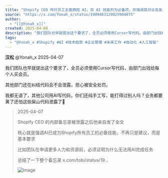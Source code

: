 ```yaml
---
title: "Shopify CEO 呼吁员工全面拥抱 AI，将 AI 技能列为必备项，并强调其对业务发展的至关重要性"
source: "https://x.com/Yonah_x/status/1909403129025904875"
author:
  - "[[@Yonah_x]]"
created: 2025-04-08
description: "我们团队也早就提出这个要求了，全员必须使用Cursor写代码，由部门出钱给每个人买会员。 其他部门还在纠结代码会不会泄露，担心被安全处罚。 我都无语了，其他公司用AI写代码，你们还纯手工写，能打得过别人吗？业务都要黄了还怕这些屎山代码泄露了"
tags:
  - "@Yonah_x #Shopify #AI #技术趋势 #企业管理 #未来工作 #自动化 #人工智能"
---
```

**汉松** @Yonah\_x 2025-04-07

我们团队也早就提出这个要求了，全员必须使用Cursor写代码，由部门出钱给每个人买会员。

其他部门还在纠结代码会不会泄露，担心被安全处罚。

我都无语了，其他公司用AI写代码，你们还纯手工写，能打得过别人吗？业务都要黄了还怕这些屎山代码泄露了🤣

> 2025-04-07
> 
> Shopify CEO 的内部备忘录被泄露之后他亲自发了全文
> 
> 核心就是强调AI已成为Shopify所有员工的必备技能，不再只是建议，而是基本要求
> 
> 比如团队在申请更多人力和资源前，必须证明为什么无法用AI完成任务
> 
> 总结了一下整个备忘录 x.com/tobi/status/19…
> 
> ![Image](https://pbs.twimg.com/media/Gn8S_HBbgAEJ7oF?format=jpg&name=large)